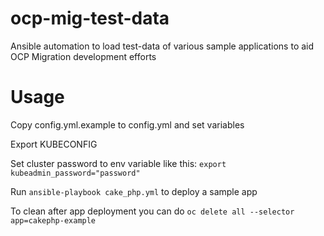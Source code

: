 # ocp-mig-test-data
Ansible automation to load test-data of various sample applications to aid OCP Migration development efforts

# Usage

Copy config.yml.example to config.yml and set variables

Export KUBECONFIG

Set cluster password to env variable like this:
```export kubeadmin_password="password"```

Run ```ansible-playbook cake_php.yml``` to deploy a sample app

To clean after app deployment you can do ```oc delete all --selector app=cakephp-example```